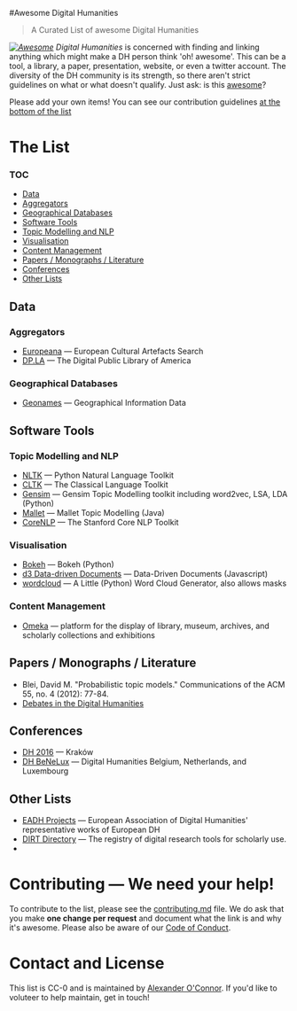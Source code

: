 #Awesome Digital Humanities

> A Curated List of awesome Digital Humanities

*[![Awesome](https://cdn.rawgit.com/sindresorhus/awesome/d7305f38d29fed78fa85652e3a63e154dd8e8829/media/badge.svg)](https://github.com/sindresorhus/awesome) Digital Humanities* is concerned with finding and linking anything which might make a DH person think 'oh! awesome'. This can be a tool, a library, a paper, presentation, website, or even a twitter account. The diversity of the DH community is its strength, so there aren't strict guidelines on what or what doesn't qualify. Just ask: is this [awesome](awesome.md)?

Please add your own items! You can see our contribution guidelines [at the bottom of the list](#contributing--we-need-your-help)

# The List
### TOC
* [Data](#Data)
* [Aggregators](#aggregators)
* [Geographical Databases](#geographical-databases)
* [Software Tools](#software-tools)
* [Topic Modelling and NLP](#topic-modelling-and-nlp)
* [Visualisation](#visualisation) 
* [Content Management](#content-management) 
* [Papers / Monographs / Literature](#papers--monographs--literature)
* [Conferences](#conferences)
* [Other Lists](#other-lists)


## Data

### Aggregators

* [Europeana](http://www.europeana.eu/portal/) &mdash; European Cultural Artefacts Search
* [DP.LA](https://dp.la/) &mdash; The Digital Public Library of America

### Geographical Databases

* [Geonames](http://www.geonames.org/) &mdash; Geographical Information Data

## Software Tools

### Topic Modelling and NLP 

* [NLTK](http://nltk.org) &mdash; Python Natural Language Toolkit
* [CLTK](http://cltk.org/) &mdash; The Classical Language Toolkit
* [Gensim](https://radimrehurek.com/gensim/) &mdash; Gensim Topic Modelling toolkit including word2vec, LSA, LDA (Python)
* [Mallet](http://mallet.cs.umass.edu/topics.php) &mdash; Mallet Topic Modelling (Java)
* [CoreNLP](http://stanfordnlp.github.io/CoreNLP/) &mdash; The Stanford Core NLP Toolkit

### Visualisation 

* [Bokeh](http://bokeh.pydata.org/en/latest/) &mdash; Bokeh (Python)
* [d3 Data-driven Documents](https://d3js.org/) &mdash; Data-Driven Documents (Javascript)
* [wordcloud](https://pypi.python.org/pypi/wordcloud) &mdash; A Little (Python) Word Cloud Generator, also allows masks

### Content Management 

* [Omeka](https://omeka.org/) &mdash; platform for the display of library, museum, archives, and scholarly collections and exhibitions


## Papers / Monographs / Literature

* Blei, David M. "Probabilistic topic models." Communications of the ACM 55, no. 4 (2012): 77-84.  
* [Debates in the Digital Humanities](http://dhdebates.gc.cuny.edu/)
 
## Conferences

* [DH 2016](http://dh2016.adho.org/) &mdash; Kraków
* [DH BeNeLux](http://www.dhbenelux.org/) &mdash; Digital Humanities Belgium, Netherlands, and Luxembourg 

## Other Lists

 * [EADH Projects](http://eadh.org/projects) &mdash; European Association of Digital Humanities' representative works of European DH
 * [DIRT Directory](http://dirtdirectory.org/) &mdash; The registry of digital research tools for scholarly use.
 * 
# Contributing &mdash; We need your help!
To contribute to the list, please see the [contributing.md](contributing.md) file. We do ask that you make **one change per request** and document what the link is and why it's awesome. Please also be aware of our [Code of Conduct](conduct.md).

# Contact and License

This list is CC-0 and is maintained by [Alexander O'Connor](https://www.twitter.com/uberalex). If you'd like to voluteer to help maintain, get in touch!
